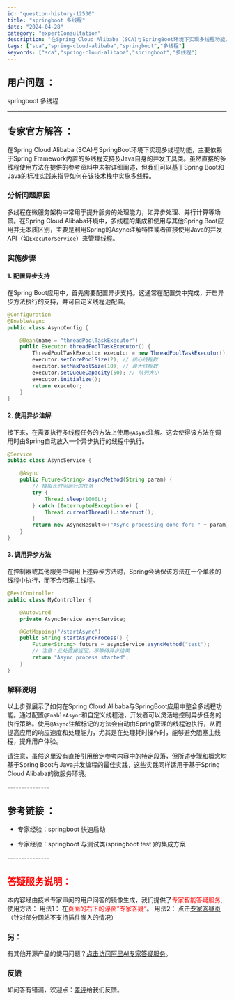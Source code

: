 ```yaml
---
id: "question-history-12530"
title: "springboot 多线程"
date: "2024-04-28"
category: "expertConsultation"
description: "在Spring Cloud Alibaba (SCA)与SpringBoot环境下实现多线程功能，主要依赖于Spring Framework内置的多线程支持及Java自身的并发工具类。虽然直接的多线程使用方法在提供的参考资料中未被详细阐述，但我们可以基于Spring Boot和Java的标准实践来指"
tags: ["sca","spring-cloud-alibaba","springboot","多线程"]
keywords: ["sca","spring-cloud-alibaba","springboot","多线程"]
---
```


## 用户问题 ： 
 springboot 多线程  

---------------
## 专家官方解答 ：

在Spring Cloud Alibaba (SCA)与SpringBoot环境下实现多线程功能，主要依赖于Spring Framework内置的多线程支持及Java自身的并发工具类。虽然直接的多线程使用方法在提供的参考资料中未被详细阐述，但我们可以基于Spring Boot和Java的标准实践来指导如何在该技术栈中实施多线程。

### 分析问题原因

多线程在微服务架构中常用于提升服务的处理能力，如异步处理、并行计算等场景。在Spring Cloud Alibaba环境中，多线程的集成和使用与其他Spring Boot应用并无本质区别，主要是利用Spring的Async注解特性或者直接使用Java的并发API（如`ExecutorService`）来管理线程。

### 实施步骤

#### 1. 配置异步支持
在Spring Boot应用中，首先需要配置异步支持。这通常在配置类中完成，开启异步方法执行的支持，并可自定义线程池配置。

```java
@Configuration
@EnableAsync
public class AsyncConfig {

    @Bean(name = "threadPoolTaskExecutor")
    public Executor threadPoolTaskExecutor() {
        ThreadPoolTaskExecutor executor = new ThreadPoolTaskExecutor();
        executor.setCorePoolSize(2); // 核心线程数
        executor.setMaxPoolSize(10); // 最大线程数
        executor.setQueueCapacity(50); // 队列大小
        executor.initialize();
        return executor;
    }
}
```

#### 2. 使用异步注解
接下来，在需要执行多线程任务的方法上使用`@Async`注解。这会使得该方法在调用时由Spring自动放入一个异步执行的线程中执行。

```java
@Service
public class AsyncService {

    @Async
    public Future<String> asyncMethod(String param) {
        // 模拟长时间运行的任务
        try {
            Thread.sleep(1000L);
        } catch (InterruptedException e) {
            Thread.currentThread().interrupt();
        }
        return new AsyncResult<>("Async processing done for: " + param);
    }
}
```

#### 3. 调用异步方法
在控制器或其他服务中调用上述异步方法时，Spring会确保该方法在一个单独的线程中执行，而不会阻塞主线程。

```java
@RestController
public class MyController {

    @Autowired
    private AsyncService asyncService;

    @GetMapping("/startAsync")
    public String startAsyncProcess() {
        Future<String> future = asyncService.asyncMethod("test");
        // 注意：此处直接返回，不等待异步结果
        return "Async process started";
    }
}
```

### 解释说明
以上步骤展示了如何在Spring Cloud Alibaba与SpringBoot应用中整合多线程功能。通过配置`@EnableAsync`和自定义线程池，开发者可以灵活地控制异步任务的执行策略。使用`@Async`注解标记的方法会自动由Spring管理的线程池执行，从而提高应用的响应速度和处理能力，尤其是在处理耗时操作时，能够避免阻塞主线程，提升用户体验。

请注意，虽然这里没有直接引用给定参考内容中的特定段落，但所述步骤和概念均基于Spring Boot与Java并发编程的最佳实践，这些实践同样适用于基于Spring Cloud Alibaba的微服务环境。


<font color="#949494">---------------</font> 


## 参考链接 ：

* 专家经验：springboot 快速启动 
 
 * 专家经验：springboot 与测试类(springboot test )的集成方案 


 <font color="#949494">---------------</font> 
 


## <font color="#FF0000">答疑服务说明：</font> 

本内容经由技术专家审阅的用户问答的镜像生成，我们提供了<font color="#FF0000">专家智能答疑服务</font>,使用方法：
用法1： 在<font color="#FF0000">页面的右下的浮窗”专家答疑“</font>。
用法2： 点击[专家答疑页](https://answer.opensource.alibaba.com/docs/intro)（针对部分网站不支持插件嵌入的情况）
### 另：


有其他开源产品的使用问题？[点击访问阿里AI专家答疑服务](https://answer.opensource.alibaba.com/docs/intro)。
### 反馈
如问答有错漏，欢迎点：[差评](https://ai.nacos.io/user/feedbackByEnhancerGradePOJOID?enhancerGradePOJOId=12623)给我们反馈。
